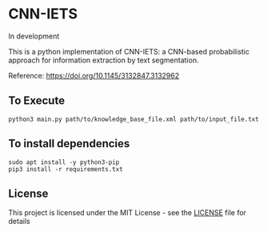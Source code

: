 # CNN-IETS

In development

This is a python implementation of CNN-IETS: a CNN-based probabilistic approach for information extraction by text segmentation.

Reference: https://doi.org/10.1145/3132847.3132962

## To Execute

```
python3 main.py path/to/knowledge_base_file.xml path/to/input_file.txt
```

## To install dependencies

```
sudo apt install -y python3-pip
pip3 install -r requirements.txt
```

## License

This project is licensed under the MIT License - see the [LICENSE](LICENSE) file for details
